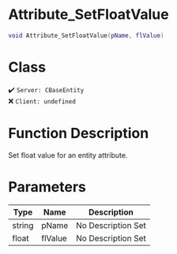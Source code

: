 # Attribute_SetFloatValue
```lua
void Attribute_SetFloatValue(pName, flValue)
```
# Class
✔️ `Server: CBaseEntity`  
❌ `Client: undefined`  

# Function Description
Set float value for an entity attribute.
# Parameters
Type|Name|Description
--|--|--
string|pName|No Description Set
float|flValue|No Description Set
